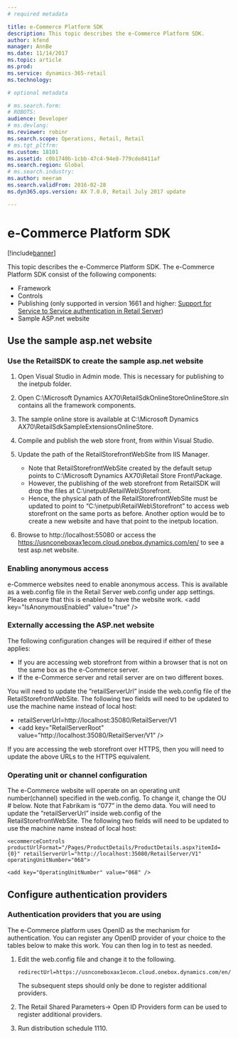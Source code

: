 ```yaml
---
# required metadata

title: e-Commerce Platform SDK
description: This topic describes the e-Commerce Platform SDK.
author: kfend
manager: AnnBe
ms.date: 11/14/2017
ms.topic: article
ms.prod: 
ms.service: dynamics-365-retail
ms.technology: 

# optional metadata

# ms.search.form: 
# ROBOTS: 
audience: Developer
# ms.devlang: 
ms.reviewer: robinr
ms.search.scope: Operations, Retail, Retail
# ms.tgt_pltfrm: 
ms.custom: 18101
ms.assetid: c0b1740b-1cbb-47c4-94e8-779cde8411af
ms.search.region: Global
# ms.search.industry: 
ms.author: meeram
ms.search.validFrom: 2016-02-28
ms.dyn365.ops.version: AX 7.0.0, Retail July 2017 update

---
```


# e-Commerce Platform SDK

[!include[banner](../includes/banner.md)]


This topic describes the e-Commerce Platform SDK. The e-Commerce Platform SDK consist of the following components:

-   Framework
-   Controls
-   Publishing (only supported in version 1661 and higher: [Support for Service to Service authentication in Retail Server](https://community.dynamics.com/ax/b/axforretail/archive/2016/09/24/support-for-service-to-service-authentication-in-retail-server))
-   Sample ASP.net website

## Use the sample asp.net website
### Use the RetailSDK to create the sample asp.net website

1.  Open Visual Studio in Admin mode. This is necessary for publishing to the inetpub folder.
2.  Open C:\\Microsoft Dynamics AX70\\RetailSdkOnlineStoreOnlineStore.sln contains all the framework components.
3.  The sample online store is available at C:\\Microsoft Dynamics AX70\\RetailSdkSampleExtensionsOnlineStore.
4.  Compile and publish the web store front, from within Visual Studio.
5.  Update the path of the RetailStorefrontWebSite from IIS Manager.
    -  Note that RetailStorefrontWebSite created by the default setup points to C:\\Microsoft Dynamics AX70\\Retail Store Front\\Package.
    -  However, the publishing of the web storefront from RetailSDK will drop the files at C:\\inetpub\\RetailWeb\\Storefront.
    -  Hence, the physical path of the RetailStorefrontWebSite must be updated to point to “C:\\inetpub\\RetailWeb\\Storefront” to access web storefront on the same ports as before. Another option would be to create a new website and have that point to the inetpub location.

6.  Browse to http://localhost:55080 or access the https://usnconeboxax1ecom.cloud.onebox.dynamics.com/en/ to see a test asp.net website.

### Enabling anonymous access

e-Commerce websites need to enable anonymous access. This is available as a web.config file in the Retail Server web.config under app settings. Please ensure that this is enabled to have the website work. &lt;add key="IsAnonymousEnabled" value="true" /&gt;

### Externally accessing the ASP.net website

The following configuration changes will be required if either of these applies:

-   If you are accessing web storefront from within a browser that is not on the same box as the e-Commerce server.
-   If the e-Commerce server and retail server are on two different boxes.

You will need to update the “retailServerUrl” inside the web.config file of the RetailStorefrontWebSite. The following two fields will need to be updated to use the machine name instead of local host:

-   retailServerUrl=http://localhost:35080/RetailServer/V1
-   &lt;add key="RetailServerRoot" value="http://localhost:35080/RetailServer/V1" /&gt;

If you are accessing the web storefront over HTTPS, then you will need to update the above URLs to the HTTPS equivalent.

### Operating unit or channel configuration

The e-Commerce website will operate on an operating unit number(channel) specified in the web.config. To change it, change the OU \# below. Note that Fabrikam is “077” in the demo data. You will need to update the “retailServerUrl” inside web.config of the RetailStorefrontWebSite. The following two fields will need to be updated to use the machine name instead of local host:

    <ecommerceControls productUrlFormat="/Pages/ProductDetails/ProductDetails.aspx?itemId={0}" retailServerUrl="http://localhost:35080/RetailServer/V1" operatingUnitNumber="068">

    <add key="OperatingUnitNumber" value="068" />

## Configure authentication providers
### Authentication providers that you are using

The e-Commerce platform uses OpenID as the mechanism for authentication. You can register any OpenID provider of your choice to the tables below to make this work. You can then log in to test as needed.

1.  Edit the web.config file and change it to the following.

        redirectUrl=https://usnconeboxax1ecom.cloud.onebox.dynamics.com/en/Pages/OauthV2Redirect/OauthV2Redirect.aspx

    The subsequent steps should only be done to register additional providers.

2.  The Retail Shared Parameters-&gt; Open ID Providers form can be used to register additional providers.
3.  Run distribution schedule 1110.

